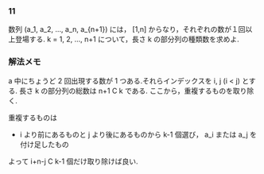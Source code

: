 ### 11

数列 (a_1, a_2, ..., a_n, a_{n+1}) には， [1,n] からなり，それぞれの数が１回以上登場する.
k = 1, 2, ..., n+1 について，長さ k の部分列の種類数を求めよ.

### 解法メモ

a 中にちょうど 2 回出現する数が 1 つある.それらインデックスを i, j (i < j) とする.
長さ k の部分列の総数は n+1 C k である.
ここから，重複するものを取り除く.

重複するものは
* i より前にあるものと j より後にあるものから k-1 個選び， a_i または a_j を付け足したもの

よって i+n-j C k-1 個だけ取り除けば良い.
